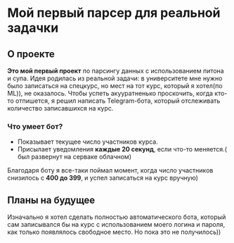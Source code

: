 # Мой первый парсер для реальной задачки

## О проекте

**Это мой первый проект** по парсингу данных с использованием питона и супа. Идея родилась из реальной задачи: в университете мне нужно было записаться на спецкурс, но мест на тот курс, который я хотел(по ML)), не оказалось. Чтобы успеть акууратненько проскочить, когда кто-то отпишется, я решил написать Telegram-бота, который  отслеживать количество записавшихся на курс.

### Что умеет бот?
- Показывает текущее число участников курса.
- Присылает уведомления **каждые 20 секунд**, если что-то меняется.( был развернут на серваке облачном)

Благодаря  боту я все-таки  поймал момент, когда число участников снизилось с **400 до 399**, и успел записаться на курс вручную)

## Планы на будущее
Изначально я хотел сделать полностью автоматического бота, который сам записывался бы на курс с использованием моего логина и пароля, как только появлялось свободное место. Но пока это не получилось))
